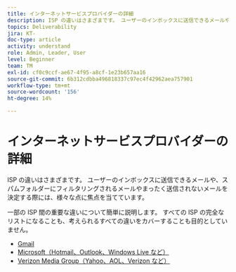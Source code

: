 ```yaml
---
title: インターネットサービスプロバイダーの詳細
description: ISP の違いはさまざまです。 ユーザーのインボックスに送信できるメールや、スパムフォルダーにフィルタリングされるメールやまったく送信されないメールを決定する際には、様々な点に焦点を当てています。 一部の ISP 間の重要な違いについて簡単に説明します。 すべての ISP の完全なリストになることも、考えられるすべての違いをカバーすることも目的としていません。
topics: Deliverability
jira: KT-
doc-type: article
activity: understand
role: Admin, Leader, User
level: Beginner
team: TM
exl-id: cf0c9ccf-ae67-4f95-a8cf-1e23b657aa16
source-git-commit: 6b312cdbba496818337c97ec4f42962aea757901
workflow-type: tm+mt
source-wordcount: '156'
ht-degree: 14%

---
```


# インターネットサービスプロバイダーの詳細

ISP の違いはさまざまです。 ユーザーのインボックスに送信できるメールや、スパムフォルダーにフィルタリングされるメールやまったく送信されないメールを決定する際には、様々な点に焦点を当てています。

一部の ISP 間の重要な違いについて簡単に説明します。 すべての ISP の完全なリストになることも、考えられるすべての違いをカバーすることも目的としていません。

* [Gmail](./gmail.md)
* [Microsoft（Hotmail、Outlook、Windows Live など）](./microsoft.md)
* [Verizon Media Group（Yahoo、AOL、Verizon など）](./verizon-media-group.md)
